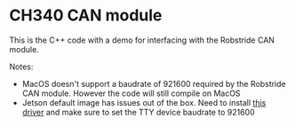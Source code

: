 # CH340 CAN module

This is the C++ code with a demo for interfacing with the Robstride CAN module.

Notes:

- MacOS doesn't support a baudrate of 921600 required by the Robstride CAN module. However the code will still compile on MacOS
- Jetson default image has issues out of the box. Need to install [this driver](https://github.com/WCHSoftGroup/ch341ser_linux) and make sure to set the TTY device baudrate to 921600

